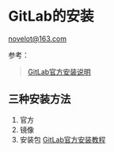 GitLab的安装 
====
<novelot@163.com> 

参考：
> [GitLab官方安装说明](https://about.gitlab.com/2014/02/14/gitlab-is-now-simple-to-install/) 

## 三种安装方法
1. 官方
2. 镜像 
3. 安装包 [GitLab官方安装教程](https://about.gitlab.com/downloads/#ubuntu1204)

